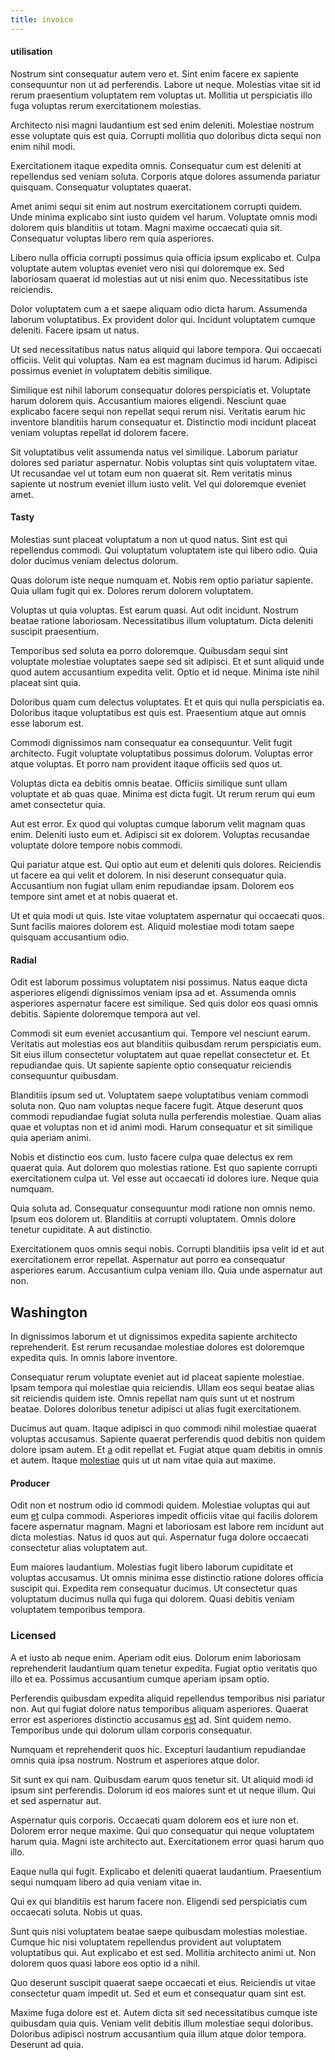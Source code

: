 ```yaml
---
title: invoice
---
```


#### utilisation

Nostrum sint consequatur autem vero et. Sint enim facere ex sapiente consequuntur non ut ad perferendis. Labore ut neque. Molestias vitae sit id rerum praesentium voluptatem rem voluptas ut. Mollitia ut perspiciatis illo fuga voluptas rerum exercitationem molestias.

Architecto nisi magni laudantium est sed enim deleniti. Molestiae nostrum esse voluptate quis est quia. Corrupti mollitia quo doloribus dicta sequi non enim nihil modi.

Exercitationem itaque expedita omnis. Consequatur cum est deleniti at repellendus sed veniam soluta. Corporis atque dolores assumenda pariatur quisquam. Consequatur voluptates quaerat.

Amet animi sequi sit enim aut nostrum exercitationem corrupti quidem. Unde minima explicabo sint iusto quidem vel harum. Voluptate omnis modi dolorem quis blanditiis ut totam. Magni maxime occaecati quia sit. Consequatur voluptas libero rem quia asperiores.

Libero nulla officia corrupti possimus quia officia ipsum explicabo et. Culpa voluptate autem voluptas eveniet vero nisi qui doloremque ex. Sed laboriosam quaerat id molestias aut ut nisi enim quo. Necessitatibus iste reiciendis.

Dolor voluptatem cum a et saepe aliquam odio dicta harum. Assumenda laborum voluptatibus. Ex provident dolor qui. Incidunt voluptatem cumque deleniti. Facere ipsam ut natus.

Ut sed necessitatibus natus natus aliquid qui labore tempora. Qui occaecati officiis. Velit qui voluptas. Nam ea est magnam ducimus id harum. Adipisci possimus eveniet in voluptatem debitis similique.

Similique est nihil laborum consequatur dolores perspiciatis et. Voluptate harum dolorem quis. Accusantium maiores eligendi. Nesciunt quae explicabo facere sequi non repellat sequi rerum nisi. Veritatis earum hic inventore blanditiis harum consequatur et. Distinctio modi incidunt placeat veniam voluptas repellat id dolorem facere.

Sit voluptatibus velit assumenda natus vel similique. Laborum pariatur dolores sed pariatur aspernatur. Nobis voluptas sint quis voluptatem vitae. Ut recusandae vel ut totam eum non quaerat sit. Rem veritatis minus sapiente ut nostrum eveniet illum iusto velit. Vel qui doloremque eveniet amet.

#### Tasty

Molestias sunt placeat voluptatum a non ut quod natus. Sint est qui repellendus commodi. Qui voluptatum voluptatem iste qui libero odio. Quia dolor ducimus veniam delectus dolorum.

Quas dolorum iste neque numquam et. Nobis rem optio pariatur sapiente. Quia ullam fugit qui ex. Dolores rerum dolorem voluptatem.

Voluptas ut quia voluptas. Est earum quasi. Aut odit incidunt. Nostrum beatae ratione laboriosam. Necessitatibus illum voluptatum. Dicta deleniti suscipit praesentium.

Temporibus sed soluta ea porro doloremque. Quibusdam sequi sint voluptate molestiae voluptates saepe sed sit adipisci. Et et sunt aliquid unde quod autem accusantium expedita velit. Optio et id neque. Minima iste nihil placeat sint quia.

Doloribus quam cum delectus voluptates. Et et quis qui nulla perspiciatis ea. Doloribus itaque voluptatibus est quis est. Praesentium atque aut omnis esse laborum est.

Commodi dignissimos nam consequatur ea consequuntur. Velit fugit architecto. Fugit voluptate voluptatibus possimus dolorum. Voluptas error atque voluptas. Et porro nam provident itaque officiis sed quos ut.

Voluptas dicta ea debitis omnis beatae. Officiis similique sunt ullam voluptate et ab quas quae. Minima est dicta fugit. Ut rerum rerum qui eum amet consectetur quia.

Aut est error. Ex quod qui voluptas cumque laborum velit magnam quas enim. Deleniti iusto eum et. Adipisci sit ex dolorem. Voluptas recusandae voluptate dolore tempore nobis commodi.

Qui pariatur atque est. Qui optio aut eum et deleniti quis dolores. Reiciendis ut facere ea qui velit et dolorem. In nisi deserunt consequatur quia. Accusantium non fugiat ullam enim repudiandae ipsam. Dolorem eos tempore sint amet et at nobis quaerat et.

Ut et quia modi ut quis. Iste vitae voluptatem aspernatur qui occaecati quos. Sunt facilis maiores dolorem est. Aliquid molestiae modi totam saepe quisquam accusantium odio.

#### Radial

Odit est laborum possimus voluptatem nisi possimus. Natus eaque dicta asperiores eligendi dignissimos veniam ipsa ad et. Assumenda omnis asperiores aspernatur facere est similique. Sed quis dolor eos quasi omnis debitis. Sapiente doloremque tempora aut vel.

Commodi sit eum eveniet accusantium qui. Tempore vel nesciunt earum. Veritatis aut molestias eos aut blanditiis quibusdam rerum perspiciatis eum. Sit eius illum consectetur voluptatem aut quae repellat consectetur et. Et repudiandae quis. Ut sapiente sapiente optio consequatur reiciendis consequuntur quibusdam.

Blanditiis ipsum sed ut. Voluptatem saepe voluptatibus veniam commodi soluta non. Quo nam voluptas neque facere fugit. Atque deserunt quos commodi repudiandae fugiat soluta nulla perferendis molestiae. Quam alias quae et voluptas non et id animi modi. Harum consequatur et sit similique quia aperiam animi.

Nobis et distinctio eos cum. Iusto facere culpa quae delectus ex rem quaerat quia. Aut dolorem quo molestias ratione. Est quo sapiente corrupti exercitationem culpa ut. Vel esse aut occaecati id dolores iure. Neque quia numquam.

Quia soluta ad. Consequatur consequuntur modi ratione non omnis nemo. Ipsum eos dolorem ut. Blanditiis at corrupti voluptatem. Omnis dolore tenetur cupiditate. A aut distinctio.

Exercitationem quos omnis sequi nobis. Corrupti blanditiis ipsa velit id et aut exercitationem error repellat. Aspernatur aut porro ea consequatur asperiores earum. Accusantium culpa veniam illo. Quia unde aspernatur aut non.

## Washington

In dignissimos laborum et ut dignissimos expedita sapiente architecto reprehenderit. Est rerum recusandae molestiae dolores est doloremque expedita quis. In omnis labore inventore.

Consequatur rerum voluptate eveniet aut id placeat sapiente molestiae. Ipsam tempora qui molestiae quia reiciendis. Ullam eos sequi beatae alias sit reiciendis quidem iste. Omnis repellat nam quis sunt ut et nostrum beatae. Dolores doloribus tenetur adipisci ut alias fugit exercitationem.

Ducimus aut quam. Itaque adipisci in quo commodi nihil molestiae quaerat voluptas accusamus. Sapiente quaerat perferendis quod debitis non quidem dolore ipsam autem. Et [a](/eos/libero/eveniet/personal_loan_account.md) odit repellat et. Fugiat atque quam debitis in omnis et autem. Itaque [molestiae](/facere/eaque/com.md) quis ut ut nam vitae quia aut maxime.

#### Producer

Odit non et nostrum odio id commodi quidem. Molestiae voluptas qui aut eum [et](/dolore/odio/neque/repellat/system.md) culpa commodi. Asperiores impedit officiis vitae qui facilis dolorem facere aspernatur magnam. Magni et laboriosam est labore rem incidunt aut dicta molestias. Natus id quos aut qui. Aspernatur fuga dolore occaecati consectetur alias voluptatem aut.

Eum maiores laudantium. Molestias fugit libero laborum cupiditate et voluptas accusamus. Ut omnis minima esse distinctio ratione dolores officia suscipit qui. Expedita rem consequatur ducimus. Ut consectetur quas voluptatum ducimus nulla qui fuga qui dolorem. Quasi debitis veniam voluptatem temporibus tempora.

### Licensed

A et iusto ab neque enim. Aperiam odit eius. Dolorum enim laboriosam reprehenderit laudantium quam tenetur expedita. Fugiat optio veritatis quo illo et ea. Possimus accusantium cumque aperiam ipsam optio.

Perferendis quibusdam expedita aliquid repellendus temporibus nisi pariatur non. Aut qui fugiat dolore natus temporibus aliquam asperiores. Quaerat error est asperiores distinctio accusamus [est](/dolore/odio/neque/et/hub_standardization.md) ad. Sint quidem nemo. Temporibus unde qui dolorum ullam corporis consequatur.

Numquam et reprehenderit quos hic. Excepturi laudantium repudiandae omnis quia ipsa nostrum. Nostrum et asperiores atque dolor.

Sit sunt ex qui nam. Quibusdam earum quos tenetur sit. Ut aliquid modi id ipsum sint perferendis. Dolorum id eos maiores sunt et ut neque illum. Qui et sed aspernatur aut.

Aspernatur quis corporis. Occaecati quam dolorem eos et iure non et. Dolorem error neque maxime. Qui quo consequatur qui neque voluptatem harum quia. Magni iste architecto aut. Exercitationem error quasi harum quo illo.

Eaque nulla qui fugit. Explicabo et deleniti quaerat laudantium. Praesentium sequi numquam libero ad quia veniam vitae in.

Qui ex qui blanditiis est harum facere non. Eligendi sed perspiciatis cum occaecati soluta. Nobis ut quas.

Sunt quis nisi voluptatem beatae saepe quibusdam molestias molestiae. Cumque hic nisi voluptatem repellendus provident aut voluptatem voluptatibus qui. Aut explicabo et est sed. Mollitia architecto animi ut. Non dolorem quos quasi labore eos optio id a nihil.

Quo deserunt suscipit quaerat saepe occaecati et eius. Reiciendis ut vitae consectetur quam impedit ut. Sed et eum et consequatur quam sint est.

Maxime fuga dolore est et. Autem dicta sit sed necessitatibus cumque iste quibusdam quia quis. Veniam velit debitis illum molestiae sequi doloribus. Doloribus adipisci nostrum accusantium quia illum atque dolor tempora. Deserunt ad quia.
